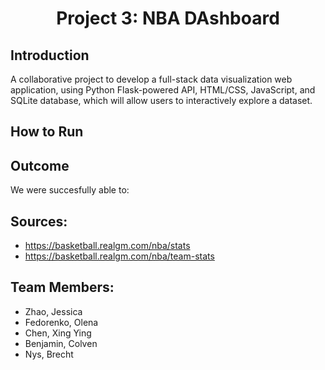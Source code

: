<h1 align="center">Project 3: NBA DAshboard  </h1>
<p align="center">




## Introduction
A collaborative project to develop a full-stack data visualization web application, using Python Flask-powered API, HTML/CSS, JavaScript, and SQLite database, which will allow users to interactively explore a dataset.


## How to Run



## Outcome
We were succesfully able to:


## Sources:
- https://basketball.realgm.com/nba/stats
- https://basketball.realgm.com/nba/team-stats

## Team Members:
- Zhao, Jessica
- Fedorenko, Olena
- Chen, Xing Ying
- Benjamin, Colven
- Nys, Brecht
